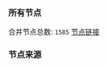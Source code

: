 ### 所有节点
合并节点总数: `1585`
[节点链接](https://raw.githubusercontent.com/rzhy1/11/master/sub/sub_merge_base64.txt)

### 节点来源
